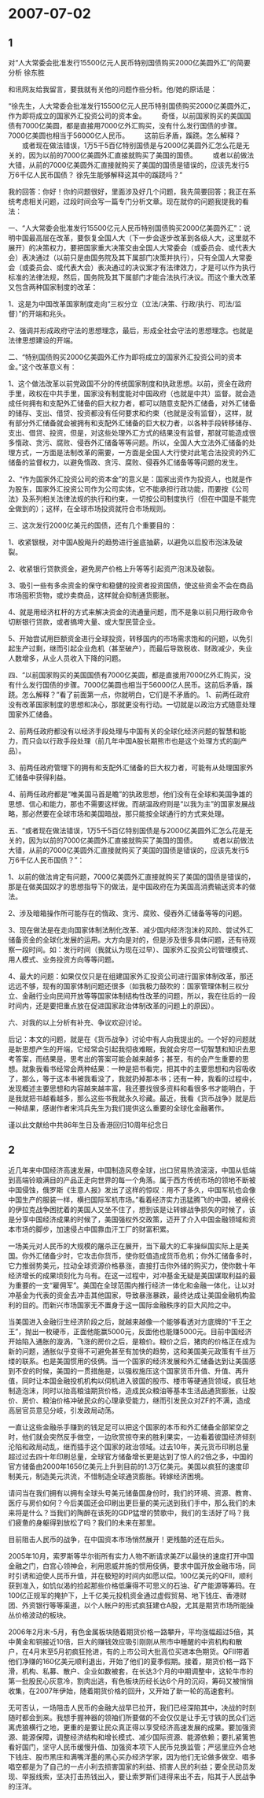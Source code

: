 # 2007-07-02

## 1

对“人大常委会批准发行15500亿元人民币特别国债购买2000亿美圆外汇”的简要分析 徐东胜

和讯网友给我留言，要我就有关他的问题作些分析。他/她的原话是：

“徐先生，人大常委会批准发行15500亿元人民币特别国债购买2000亿美圆外汇，作为即将成立的国家外汇投资公司的资本金。 　　奇怪，以前国家购买的美国国债有7000亿美圆，都是直接用7000亿外汇购买，没有什么发行国债的步骤。7000亿美圆也相当于56000亿人民币。 　　这前后矛盾，蹊跷。怎么解释？ 　　或者现在做法错误，1万5千5百亿特别国债是与2000亿美圆外汇怎么花是无关的，因为以前的7000亿美圆外汇直接就购买了美国的国债。 　　或者以前做法大错，从前的7000亿美圆外汇直接就购买了美国的国债是错误的，应该先发行5万6千亿人民币国债？        徐先生能够解释这其中的蹊跷吗？”

我的回答：你好！你的问题很好，里面涉及好几个问题，我先简要回答；我正在系统考虑相关问题，过段时间会写一篇专门分析文章。现在就你的问题我提我的看法：

一、“人大常委会批准发行15500亿元人民币特别国债购买2000亿美圆外汇”：说明中国最高层在改革，要恢复全国人大（下一步会逐步改革到各级人大，这里就不展开）的决策权力，要把国家重大决策交由全国人大常委会（或委员会、或代表大会）表决通过（以前只是由国务院及其下属部门决策并执行），只有全国人大常委会（或委员会、或代表大会）表决通过的决议案才有法律效力，才是可以作为执行标准的法律法规，然后，国务院及其下属部门才能合法执行决议。而这个重大改革又包含两种国家制度的改革：

1、这是为中国改革国家制度走向“三权分立（立法/决策、行政/执行、司法/监督）”的开端和兆头。

2、强调并形成政府守法的思想理念，最后，形成全社会守法的思想理念。也就是法律思想建设的开端。


二、“特别国债购买2000亿美圆外汇作为即将成立的国家外汇投资公司的资本金。”这个改革意义有：

1、这个做法改革以前党政国不分的传统国家制度和执政思想。以前，资金在政府手里，政权在中共手里，国家没有制度能对中国政府（也就是中共）监督。就会造成任何拥有和支配外汇储备的巨大权力者，都可以随意支配外汇储备，对外汇储备的储存、支出、借贷、投资都没有任何要求和约束（也就是没有监督），这样，就有部分外汇储备就会被拥有和支配外汇储备的巨大权力者，以各种手段转移储存、支出、借贷、投资，但是，对这些处理外汇方式的结果没有监督，那就可能造成很多惰政、贪污、腐败、侵吞外汇储备等等问题。所以，全国人大立法外汇储备的处理方式，一方面是法制改革的需要，一方面是全国人大行使对此笔合法投资的外汇储备的监督权力，以避免惰政、贪污、腐败、侵吞外汇储备等等问题的发生。

2、“作为国家外汇投资公司的资本金”的意义是：国家出资作为投资人，也就是作为股东，国家外汇投资公司作为公司实体，它不能承担行政功能，而要按《公司法》及系列相关法律法规的执行和约束，一切按公司制度执行（但在中国是不能完全做到的）；这样，在全球市场投资就符合市场规则。


三、这次发行2000亿美元的国债，还有几个重要目的：

1、收紧银根，对中国A股飚升的趋势进行釜底抽薪，以避免以后股市泡沫及破裂。

2、收紧银行贷款资金，避免房产价格上升等等引起资产泡沫及破裂。

3、吸引一些有多余资金的保守和稳健的投资者投资国债，使这些资金不会在商品市场囤积货物，或炒卖商品，这样就会抑制通货膨胀。

4、就是用经济杠杆的方式来解决资金的流通量问题，而不是象以前只用行政命令切断银行贷款，或者搞垮大量、或大型民营企业。

5、开始尝试用巨额资金进行全球投资，转移国内的市场需求饱和的问题，以免引起生产过剩，继而引起企业危机（甚至破产），而最后导致税收、财政减少，失业人数增多，从业人员收入下降的问题。


四、“以前国家购买的美国国债有7000亿美圆，都是直接用7000亿外汇购买，没有什么发行国债的步骤。7000亿美圆也相当于56000亿人民币。这前后矛盾，蹊跷。怎么解释？”看了前面第一点，你就明白，它们是不矛盾的。 1、前两任政府没有改革国家制度的思想和决心，那就更没有行动。一切就是以政治方式随意处理国家外汇储备。

2、前两任政府都没有以经济手段处理与中国有关的全球化经济问题的智慧和能力，而只会以行政手段处理（前几年中国A股长期熊市也是这个处理方式的副产品）。

3、前两任政府管理下的拥有和支配外汇储备的巨大权力者，可能有从处理国家外汇储备中获得利益。

4、前两任政府都是“唯美国马首是瞻”的执政思想，他们没有在全球和美国争雄的思想、信心和能力，那也不需要这样做。而胡温政府则是“以我为主”的国家发展战略，那必然要在全球市场和美国暗战，那只能按全球通行的方式来处理。


五、“或者现在做法错误，1万5千5百亿特别国债是与2000亿美圆外汇怎么花是无关的，因为以前的7000亿美圆外汇直接就购买了美国的国债。 　　或者以前做法大错，从前的7000亿美圆外汇直接就购买了美国的国债是错误的，应该先发行5万6千亿人民币国债？”：

1、以前的做法肯定有问题，7000亿美圆外汇直接就购买了美国的国债是错误的，那是在做美国奴才的思想指导下的做法，是中国政府在为美国高消费输送资本的做法。

2、涉及暗箱操作所可能存在的惰政、贪污、腐败、侵吞外汇储备等等的问题。

3、现在做法是在走向国家体制法制化改革、减少国内经济泡沫的风险、尝试外汇储备资金的全球化发展的运用。大方向是对的，但是涉及很多具体问题，还有待观察一段时间。如：发行时间（我就认为现在过早）、国家外汇投资公司管理模式、用人模式、业务投资方向等等问题。

4、最大的问题：如果仅仅只是在组建国家外汇投资公司进行国家体制改革，那还远远不够，现有的国家体制问题还很多（如我极力鼓吹的：国家管理体制三权分立、金融行业向民间开放等等国家体制结构性改革的问题，所以，我在往后的一段时间内，还是要把重点放在促进国家政治体制改革的问题上的原因）。

六、对我的以上分析有补充、争议欢迎讨论。

后记：本文的问题，就是在《货币战争》讨论中有人向我提出的。一个好的问题就是新思想产生的开端，它经常会引起我彻夜难眠，我就会穷尽一切智慧和知识去思考答案，而结果是，思考出的答案可能会越来越多；甚至，有的会产生重要的思想。就象我看书经常会两种结果：一种是把书看完，把其中的主要思想和内容吸收了，那么，等于这本书被我看没了，我就扔掉那本书；还有一种，我看的过程中，发现概述主要思想和内容越来越丰富，我还要找很多资料和看很多书才能明白，于是我就把书越看越多，那么这些书我就永久珍藏。最近，我看《货币战争》就是后一种结果，感谢作者宋鸿兵先生为我们提供这么重要的全球化金融著作。

谨以此文献给中共86年生日及香港回归10周年纪念日




## 2

近几年来中国经济高速发展，中国制造风卷全球，出口贸易热浪滚滚，中国从低端到高端铃琅满目的产品正走向世界的每一个角落。属于西方传统市场的领地不断被中国侵蚀，俄罗斯《生意人报》发出了这样的惊叹：用不了多久，中国军机也会像中国生产的服装一样，横扫国际军机市场。”看着经济实力迅猛腾飞的中国，被绵长的伊拉克战争困扰着的美国人又坐不住了，想到该是让转嫁战争损失的时候了，该是分享中国经济成果的时候了，美国强权外交政策，迈开了介入中国金融领域和资本市场的脚步，加速侵占中国靠血汗工厂的财富积累。

一场美元对人民币的大规模的屠杀正在展开，当下最大的汇率操纵国实际上是美国。你外汇储备少时，它攻击你货币，使你贬值造成货币危机；你外汇储备多时，它力推弱势美元，拉动全球资源价格暴涨，直接打击你外储的购买力，使你数十年经济增长的成果顷刻化为乌有。在这一过程中，对冲基金无疑是美国谋取利益的最为重要的一支“雇佣军”。美国在全球范围内推行经济一体化和金融一体化，让以对冲基金为代表的资金去冲击其他国家，导致暴涨暴跌，最终达成让美国金融机构盈利的目的。而新兴市场国家无不置身于这一国际金融秩序的巨大风险之中。

当美国进入金融衍生经济阶段之后，就越来越像一个能够看透对方底牌的“千王之王”，抛出一枚硬币，正面他能赢5000元，反面他也能赚5000元。目前中国经济开始陷入通胀的漩涡，飞涨的房价之后，是粮价。粮价之后，猪肉的价格正在成为新的问题，通胀似乎变得不可避免甚至有加快的趋势，这和美国美元政策有千丝万缕的联系。也是美国惯用的伎俩。当一个国家的经济发展和外汇储备达到让美国感到不安的时候，美国的一贯措施是，以强权施压这个国家货币升值、升值、再升值，同时让本国金融投机机构以伺机进入彼国的股市、楼市等硬通货领域，疯狂地制造泡沫，同时以抬高粮油期货价格，造成民众粮油等基本生活品通货膨胀，让股价、房价、粮油价格冲破民众的心理承受能力，继而引发民众对ZF的不满，造成高层官员意见分岐，引发政局动荡。

一直让这些金融杀手赚到的钱足足可以把这个国家的本币和外汇储备全部架空之时，他们就会突然反手做空，一边欣赏掠夺来的胜利果实，一边看着彼国经济倾刻沦陷和政局动乱，继而插手这个国家的政治领域。过去10年，美元货币印刷总量超过过去四十年印刷总量，全球官方储备增长更是达到了惊人的2倍之多，中国的官方储备由2000年1656亿美元上升到目前的1.3万亿美元。美国以疯狂的速度印制美元，制造美元洪流，不惜制造全球通货膨胀。转嫁经济困境。

请问当在我们拥有以拥有全球头号美元储备国身份时，我们的环境、资源、教育、医疗与房价如何？今后美国还会印刷出更巨量的美元送到我们手中，那么我们的未来将是什么？当我们的陶醉在该死的GDP猛增的赞歌中，我们的生活好了吗？我们疲惫的身躯得到放松了吗？我们的未来在那里。

目前阻击人民币的战争，在中国资本市场悄然展开！更残酷的还在后头。

2005年10月，索罗斯等华尔街所有实力人物不断请求美ZF以最快的速度打开中国金融之门，白宫心领神会，利用恩威并施的惯用伎俩，要求中国开放金融市场，同时引诱和迫使人民币升值，并在极短的时间内如愿以偿。100亿美元的QFII，顺利获到准入，如饥似渴的捡起那些价格低廉得不可思义的石油、矿产能源等筹码。在100亿正规军的掩护下，上千亿美元投机资金通过虚假贸易、地下钱庄、香港财团、外资银行等等渠道，以个人帐户的形式疯狂建仓A股，尤其是期货市场所能操丛价格波动的板块。

2006年2月末-5月，有色金属板块随着期货价格一路攀升，平均涨幅超过5倍，其中黄金和铜接近10倍，巨大的赚钱效应吸引刚刚从熊市中睡醒的中资机构和散户，在4月末至5月初疯狂抢进，有的上市公司大批高位买进本色期货。QFII带着他们净赚的160亿美元顺利退出，开始了他们的夏季假期。接着，期货价格一路下滑，机构、私募、散户、企业如数被套，在长达3个月的中期调整中，这轮牛市的第一批股民心灰意冷，割肉出逃，有色板块历经长达6个月的沉闷，筹码又被悄悄收集，在2007年伊始，随着期货价格的回升，又开始了新一轮的高速套利。

无可否认，一场阻击人民币的金融大战早已拉开，我们已经深陷其中，决战的时刻随时都会到来。我想手握神器的领袖们所要做的不会仅仅是让手无寸铁的民众们远离虎狼横行之地，更重的是要让民众真正得以享受经济高速发展的成果。要加强资源、能源保障，调整经济结构和增长模式、减少国际资源、能源依赖；要扎紧篱笆看好国门，坚守人民币缓慢升值、加强资本项下人民币兑换监管；严惩里应外合地下钱庄、股市黑庄和满嘴洋墨的黑心买办经济学家，因为他们无论做多做空、唱多唱空都是为了自己的一点小利去损害国家的利益、损害人民的利益；要全民动员发现、举报线索，坚决打击热钱出入，要让索罗斯们进得来出不去，陷其于人民战争的汪洋。

